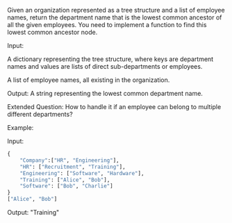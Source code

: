 Given an organization represented as a tree structure and a
list of employee names, return the department name that is the lowest common
ancestor of all the given employees. You need to implement a function to find this lowest common ancestor node.

Input:

A dictionary representing the tree structure, 
where keys are department names and values are lists of direct sub-departments or employees.

A list of employee names, all existing in the organization.

Output:
		A string representing the lowest common department name.

Extended Question: How to handle it if an employee can belong to multiple different departments?

Example:

Input:
```python
{ 
	"Company":["HR", "Engineering"],
	"HR": ["Recruitment", "Training"],
	"Engineering": ["Software", "Hardware"],
	"Training": ["Alice", "Bob"],
	"Software": ["Bob", "Charlie"]
} 
["Alice", "Bob"]
```

Output: "Training"